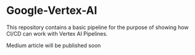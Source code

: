# Google-Vertex-AI
This repository contains a basic pipeline for the purpose of showing how CI/CD can work with Vertex AI Pipelines. 

Medium article will be published soon